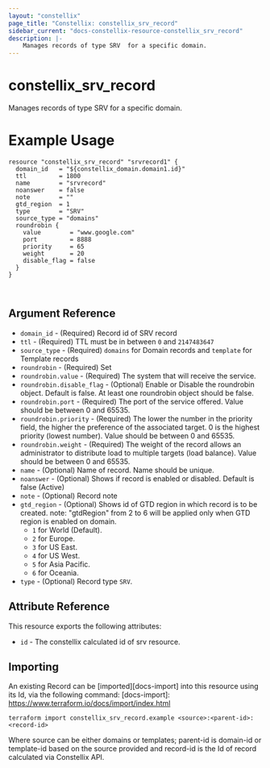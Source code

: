 ```yaml
---
layout: "constellix"
page_title: "Constellix: constellix_srv_record"
sidebar_current: "docs-constellix-resource-constellix_srv_record"
description: |-
    Manages records of type SRV  for a specific domain.
---
```

# constellix_srv_record #
Manages records of type SRV  for a specific domain.

# Example Usage #
```hcl
resource "constellix_srv_record" "srvrecord1" {
  domain_id   = "${constellix_domain.domain1.id}"
  ttl         = 1800
  name        = "srvrecord"
  noanswer    = false
  note        = ""
  gtd_region  = 1
  type        = "SRV"
  source_type = "domains"
  roundrobin {
    value        = "www.google.com"
    port         = 8888
    priority     = 65
    weight       = 20
    disable_flag = false
  }
}



```

## Argument Reference ##
* `domain_id` - (Required) Record id of SRV record
* `ttl` - (Required) TTL must be in between `0` and `2147483647`
* `source_type` - (Required) `domains` for Domain records and `template` for Template records
* `roundrobin` - (Required) Set
* `roundrobin.value` - (Required) The system that will receive the service.
* `roundrobin.disable_flag` - (Optional) Enable or Disable the roundrobin object. Default is false. At least one roundrobin object should be false.
* `roundrobin.port` - (Required) The port of the service offered. Value should be between 0 and 65535.
* `roundrobin.priority` - (Required) The lower the number in the priority field, the higher the preference of the associated target. 0 is the highest priority (lowest number). Value should be between 0 and 65535.
* `roundrobin.weight` - (Required) The weight of the record allows an administrator to distribute load to multiple targets (load balance). Value should be between 0 and 65535.
* `name` - (Optional) Name of record. Name should be unique.
* `noanswer` - (Optional) Shows if record is enabled or disabled. Default is false (Active)
* `note` - (Optional) Record note
* `gtd_region` - (Optional) Shows id of GTD region in which record is to be created. note: "gtdRegion" from 2 to 6 will be applied only when GTD region is enabled on domain. 
  * `1` for World (Default). 
  * `2` for Europe. 
  * `3` for US East. 
  * `4` for US West. 
  * `5` for Asia Pacific. 
  * `6` for Oceania.
* `type` - (Optional) Record type `SRV`.

## Attribute Reference ##
This resource exports the following attributes:
* `id` - The constellix calculated id of srv resource.

## Importing ##

An existing Record can be [imported][docs-import] into this resource using its Id, via the following command:
[docs-import]: https://www.terraform.io/docs/import/index.html


```
terraform import constellix_srv_record.example <source>:<parent-id>:<record-id>
```

Where source can be either domains or templates; parent-id is domain-id or template-id based on the source provided and record-id is the Id of record calculated via Constellix API.